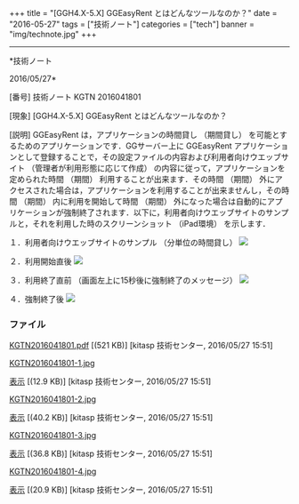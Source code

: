 ﻿+++
title = "[GGH4.X-5.X] GGEasyRent とはどんなツールなのか？"
date = "2016-05-27"
tags = ["技術ノート"]
categories = ["tech"]
banner = "img/technote.jpg"
+++

-----------------------------------------------------------------------------------------------------------------------------

*技術ノート

2016/05/27*


[番号]
技術ノート KGTN 2016041801

[現象]
[GGH4.X-5.X] GGEasyRent とはどんなツールなのか？

[説明]
GGEasyRent は，アプリケーションの時間貸し （期間貸し）
を可能とするためのアプリケーションです．GGサーバー上に GGEasyRent
アプリケーションとして登録することで，その設定ファイルの内容および利用者向けウエッブサイト
（管理者が利用形態に応じて作成）
の内容に従って，アプリケーションを定められた時間 （期間）
利用することが出来ます．その時間 （期間）
外にアクセスされた場合は，アプリケーションを利用することが出来ませんし，その時間
（期間） 内に利用を開始して時間 （期間）
外になった場合は自動的にアプリケーションが強制終了されます．以下に，利用者向けウエッブサイトのサンプルと，それを利用した時のスクリーンショット
（iPad環境） を示します．

１．利用者向けウエッブサイトのサンプル （分単位の時間貸し）
![](http://techreport.kitasp.net/attachments/download/2590/KGTN2016041801-1.jpg)

２．利用開始直後
![](http://techreport.kitasp.net/attachments/download/2591/KGTN2016041801-2.jpg)

３．利用終了直前 （画面左上に15秒後に強制終了のメッセージ）
![](http://techreport.kitasp.net/attachments/download/2592/KGTN2016041801-3.jpg)

４．強制終了後
![](http://techreport.kitasp.net/attachments/download/2593/KGTN2016041801-4.jpg)


### ファイル

 
 


[KGTN2016041801.pdf](http://techreport.kitasp.net/attachments/download/2589/KGTN2016041801.pdf)
 [(521 KB)] [kitasp 技術センター, 2016/05/27
15:51]

[KGTN2016041801-1.jpg](http://techreport.kitasp.net/attachments/download/2590/KGTN2016041801-1.jpg)

[表示](http://techreport.kitasp.net/attachments/2590/KGTN2016041801-1.jpg "表示")
 [(12.9 KB)] [kitasp 技術センター, 2016/05/27
15:51]

[KGTN2016041801-2.jpg](http://techreport.kitasp.net/attachments/download/2591/KGTN2016041801-2.jpg)

[表示](http://techreport.kitasp.net/attachments/2591/KGTN2016041801-2.jpg "表示")
 [(40.2 KB)] [kitasp 技術センター, 2016/05/27
15:51]

[KGTN2016041801-3.jpg](http://techreport.kitasp.net/attachments/download/2592/KGTN2016041801-3.jpg)

[表示](http://techreport.kitasp.net/attachments/2592/KGTN2016041801-3.jpg "表示")
 [(36.8 KB)] [kitasp 技術センター, 2016/05/27
15:51]

[KGTN2016041801-4.jpg](http://techreport.kitasp.net/attachments/download/2593/KGTN2016041801-4.jpg)

[表示](http://techreport.kitasp.net/attachments/2593/KGTN2016041801-4.jpg "表示")
 [(20.9 KB)] [kitasp 技術センター, 2016/05/27
15:51]


 


 

